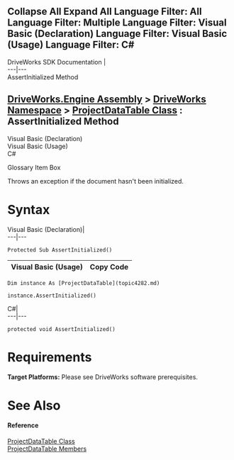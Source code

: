 Collapse All Expand All Language Filter: All  Language Filter: Multiple  Language Filter: Visual Basic (Declaration) Language Filter: Visual Basic (Usage) Language Filter: C#  
---  
DriveWorks SDK Documentation  |   
---|---  
AssertInitialized Method   
  
[DriveWorks.Engine Assembly](topic2156.md) > [DriveWorks Namespace](topic2159.md) > [ProjectDataTable Class](topic4282.md) : AssertInitialized Method  
---  
  
Visual Basic (Declaration)    
Visual Basic (Usage)    
C# 

Glossary Item Box

Throws an exception if the document hasn't been initialized. 

# Syntax

Visual Basic (Declaration)|   
---|---  
      
    
    Protected Sub AssertInitialized()   
  
Visual Basic (Usage)| Copy Code  
---|---  
      
    
    Dim instance As [ProjectDataTable](topic4282.md)
     
    instance.AssertInitialized()  
  
C#|   
---|---  
      
    
    protected void AssertInitialized()  
  
# Requirements

**Target Platforms:** Please see DriveWorks software prerequisites.

# See Also

#### Reference

[ProjectDataTable Class](topic4282.md)   
[ProjectDataTable Members](topic4283.md)


